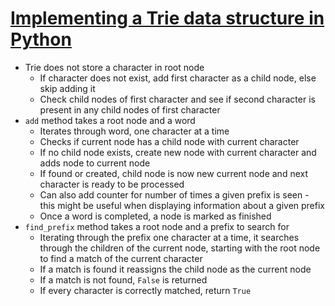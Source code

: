 # [Implementing a Trie data structure in Python](https://towardsdatascience.com/implementing-a-trie-data-structure-in-python-in-less-than-100-lines-of-code-a877ea23c1a1)

* Trie does not store a character in root node
  * If character does not exist, add first character as a child node, else skip adding it
  * Check child nodes of first character and see if second character is present in any child nodes of first character
* `add` method takes a root node and a word
  * Iterates through word, one character at a time
  * Checks if current node has a child node with current character
  * If no child node exists, create new node with current character and adds node to current node
  * If found or created, child node is now new current node and next character is ready to be processed
  * Can also add counter for number of times a given prefix is seen - this might be useful when displaying information about a given prefix
  * Once a word is completed, a node is marked as finished
* `find_prefix` method takes a root node and a prefix to search for
  * Iterating through the prefix one character at a time, it searches through the children of the current node, starting with the root node to find a match of the current character
  * If a match is found it reassigns the child node as the current node
  * If a match is not found, `False` is returned
  * If every character is correctly matched, return `True`
